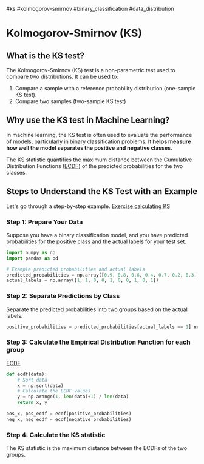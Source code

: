#ks #kolmogorov-smirnov #binary_classification #data_distribution
# Kolmogorov-Smirnov (KS)

## What is the KS test?

The Kolmogorov-Smirnov (KS) test is a non-parametric test used to compare two distributions. It can be used to:

1. Compare a sample with a reference probability distribution (one-sample KS test).
2. Compare two samples (two-sample KS test)

## Why use the KS test in Machine Learning?


In machine learning, the KS test is often used to evaluate the performance of models, particularly in binary classification problems. It **helps measure how well the model separates the positive and negative classes**. 

The KS statistic quantifies the maximum distance between the Cumulative Distribution Functions ([ECDF](ECDF.md)) of the predicted probabilities for the two classes.

## Steps to Understand the KS Test with an Example

Let's go through a step-by-step example.
[Exercise calculating KS](./ks.py)

### Step 1: Prepare Your Data

Suppose you have a binary classification model, and you have predicted probabilities for the positive class and the actual labels for your test set.

```python
import numpy as np
import pandas as pd

# Example predicted probabilities and actual labels
predicted_probabilities = np.array([0.9, 0.8, 0.6, 0.4, 0.7, 0.2, 0.3, 0.1, 0.5, 0.55])
actual_labels = np.array([1, 1, 0, 0, 1, 0, 0, 1, 0, 1])
```

### Step 2: Separate Predictions by Class

Separate the predicted probabilities into two groups based on the actual labels.
```python
positive_probabilities = predicted_probabilities[actual_labels == 1] negative_probabilities = predicted_probabilities[actual_labels == 0]
```

### Step 3: Calculate  the Empirical Distribution Function for each group

[ECDF](ECDF.md)

```python
def ecdf(data): 
	# Sort data 
	x = np.sort(data) 
	# Calculate the ECDF values 
	y = np.arange(1, len(data)+1) / len(data) 
	return x, y 
	
pos_x, pos_ecdf = ecdf(positive_probabilities) 
neg_x, neg_ecdf = ecdf(negative_probabilities)
```


### Step 4: Calculate the KS statistic

The KS statistic is the maximum distance between the ECDFs of the two groups.



